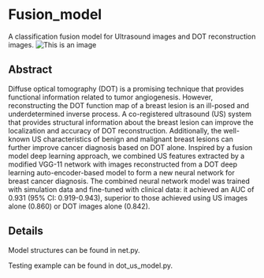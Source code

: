 # Fusion_model

A classification fusion model for Ultrasound images and DOT reconstruction images.
![This is an image](https://github.com/OpticalUltrasoundImaging/Fusion_model/blob/main/structures.png)

## Abstract

Diffuse optical tomography (DOT) is a promising technique that provides functional information related to tumor angiogenesis. However, reconstructing the DOT function map of a breast lesion is an ill-posed and underdetermined inverse process.  A co-registered ultrasound (US) system that provides structural information about the breast lesion can improve the localization and accuracy of DOT reconstruction. Additionally, the well-known US characteristics of benign and malignant breast lesions can further improve cancer diagnosis based on DOT alone. Inspired by a fusion model deep learning approach, we combined US features extracted by a modified VGG-11 network with images reconstructed from a DOT deep learning auto-encoder-based model to form a new neural network for breast cancer diagnosis. The combined neural network model was trained with simulation data and fine-tuned with clinical data: it achieved an AUC of 0.931 (95% CI: 0.919-0.943), superior to those achieved using US images alone (0.860) or DOT images alone (0.842).

## Details

Model structures can be found in net.py.

Testing example can be found in dot_us_model.py.
